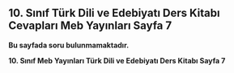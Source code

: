 ## 10. Sınıf Türk Dili ve Edebiyatı Ders Kitabı Cevapları Meb Yayınları Sayfa 7

**Bu sayfada soru bulunmamaktadır.**

**10. Sınıf Meb Yayınları Türk Dili ve Edebiyatı Ders Kitabı Sayfa 7**